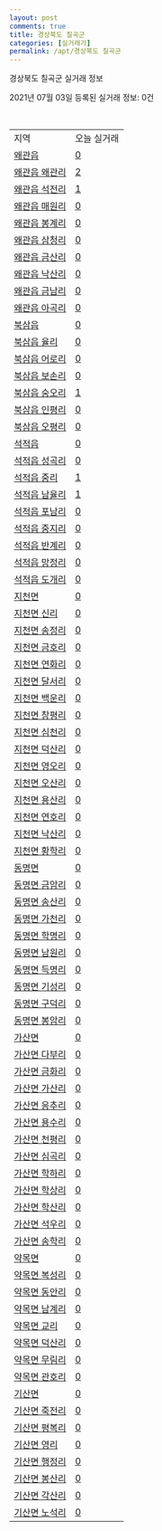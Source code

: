 ```yaml
---
layout: post
comments: true
title: 경상북도 칠곡군
categories: [실거래가]
permalink: /apt/경상북도 칠곡군
---
```


경상북도 칠곡군 실거래 정보

2021년 07월 03일 등록된 실거래 정보: 0건

<script type="text/javascript">
  google.charts.load('current', {'packages':['corechart']});
  google.charts.setOnLoadCallback(drawChart);

  function drawChart() {
    var data = google.visualization.arrayToDataTable([['거래일', '매매', '전월세', '전매'], ['20-07', 124, 47, 8], ['20-08', 147, 63, 3], ['20-09', 159, 73, 8], ['20-10', 151, 88, 12], ['20-11', 202, 86, 3], ['20-12', 226, 81, 1], ['21-01', 213, 65, 0], ['21-02', 179, 54, 0], ['21-03', 227, 58, 2], ['21-04', 182, 50, 0], ['21-05', 182, 49, 0], ['21-06', 127, 18, 0]]);

    var options = {
      title: '최근 유형별 거래량 추이',
      legend: { position: 'bottom' }
    };

    var chart = new google.visualization.LineChart(document.getElementById('columnchart_material'));
    chart.draw(data, (options));
  }
</script>

<div id="columnchart_material" style="width: 95%; margin-left: -35px"></div>
<br>
<table class="sortable">
  <tr>
    <td>지역</td>
    <td>오늘 실거래</td>
  </tr>

  
  <tr class="item">
    <td><a href="경상북도 칠곡군 왜관읍">왜관읍</a></td>
    <td><a href="경상북도 칠곡군 왜관읍">0</a></td>
  </tr>
    

  <tr class="item">
    <td><a href="경상북도 칠곡군 왜관읍 왜관리">왜관읍 왜관리</a></td>
    <td><a href="경상북도 칠곡군 왜관읍 왜관리">2</a></td>
  </tr>
    

  <tr class="item">
    <td><a href="경상북도 칠곡군 왜관읍 석전리">왜관읍 석전리</a></td>
    <td><a href="경상북도 칠곡군 왜관읍 석전리">1</a></td>
  </tr>
    

  <tr class="item">
    <td><a href="경상북도 칠곡군 왜관읍 매원리">왜관읍 매원리</a></td>
    <td><a href="경상북도 칠곡군 왜관읍 매원리">0</a></td>
  </tr>
    

  <tr class="item">
    <td><a href="경상북도 칠곡군 왜관읍 봉계리">왜관읍 봉계리</a></td>
    <td><a href="경상북도 칠곡군 왜관읍 봉계리">0</a></td>
  </tr>
    

  <tr class="item">
    <td><a href="경상북도 칠곡군 왜관읍 삼청리">왜관읍 삼청리</a></td>
    <td><a href="경상북도 칠곡군 왜관읍 삼청리">0</a></td>
  </tr>
    

  <tr class="item">
    <td><a href="경상북도 칠곡군 왜관읍 금산리">왜관읍 금산리</a></td>
    <td><a href="경상북도 칠곡군 왜관읍 금산리">0</a></td>
  </tr>
    

  <tr class="item">
    <td><a href="경상북도 칠곡군 왜관읍 낙산리">왜관읍 낙산리</a></td>
    <td><a href="경상북도 칠곡군 왜관읍 낙산리">0</a></td>
  </tr>
    

  <tr class="item">
    <td><a href="경상북도 칠곡군 왜관읍 금남리">왜관읍 금남리</a></td>
    <td><a href="경상북도 칠곡군 왜관읍 금남리">0</a></td>
  </tr>
    

  <tr class="item">
    <td><a href="경상북도 칠곡군 왜관읍 아곡리">왜관읍 아곡리</a></td>
    <td><a href="경상북도 칠곡군 왜관읍 아곡리">0</a></td>
  </tr>
    

  <tr class="item">
    <td><a href="경상북도 칠곡군 북삼읍">북삼읍</a></td>
    <td><a href="경상북도 칠곡군 북삼읍">0</a></td>
  </tr>
    

  <tr class="item">
    <td><a href="경상북도 칠곡군 북삼읍 율리">북삼읍 율리</a></td>
    <td><a href="경상북도 칠곡군 북삼읍 율리">0</a></td>
  </tr>
    

  <tr class="item">
    <td><a href="경상북도 칠곡군 북삼읍 어로리">북삼읍 어로리</a></td>
    <td><a href="경상북도 칠곡군 북삼읍 어로리">0</a></td>
  </tr>
    

  <tr class="item">
    <td><a href="경상북도 칠곡군 북삼읍 보손리">북삼읍 보손리</a></td>
    <td><a href="경상북도 칠곡군 북삼읍 보손리">0</a></td>
  </tr>
    

  <tr class="item">
    <td><a href="경상북도 칠곡군 북삼읍 숭오리">북삼읍 숭오리</a></td>
    <td><a href="경상북도 칠곡군 북삼읍 숭오리">1</a></td>
  </tr>
    

  <tr class="item">
    <td><a href="경상북도 칠곡군 북삼읍 인평리">북삼읍 인평리</a></td>
    <td><a href="경상북도 칠곡군 북삼읍 인평리">0</a></td>
  </tr>
    

  <tr class="item">
    <td><a href="경상북도 칠곡군 북삼읍 오평리">북삼읍 오평리</a></td>
    <td><a href="경상북도 칠곡군 북삼읍 오평리">0</a></td>
  </tr>
    

  <tr class="item">
    <td><a href="경상북도 칠곡군 석적읍">석적읍</a></td>
    <td><a href="경상북도 칠곡군 석적읍">0</a></td>
  </tr>
    

  <tr class="item">
    <td><a href="경상북도 칠곡군 석적읍 성곡리">석적읍 성곡리</a></td>
    <td><a href="경상북도 칠곡군 석적읍 성곡리">0</a></td>
  </tr>
    

  <tr class="item">
    <td><a href="경상북도 칠곡군 석적읍 중리">석적읍 중리</a></td>
    <td><a href="경상북도 칠곡군 석적읍 중리">1</a></td>
  </tr>
    

  <tr class="item">
    <td><a href="경상북도 칠곡군 석적읍 남율리">석적읍 남율리</a></td>
    <td><a href="경상북도 칠곡군 석적읍 남율리">1</a></td>
  </tr>
    

  <tr class="item">
    <td><a href="경상북도 칠곡군 석적읍 포남리">석적읍 포남리</a></td>
    <td><a href="경상북도 칠곡군 석적읍 포남리">0</a></td>
  </tr>
    

  <tr class="item">
    <td><a href="경상북도 칠곡군 석적읍 중지리">석적읍 중지리</a></td>
    <td><a href="경상북도 칠곡군 석적읍 중지리">0</a></td>
  </tr>
    

  <tr class="item">
    <td><a href="경상북도 칠곡군 석적읍 반계리">석적읍 반계리</a></td>
    <td><a href="경상북도 칠곡군 석적읍 반계리">0</a></td>
  </tr>
    

  <tr class="item">
    <td><a href="경상북도 칠곡군 석적읍 망정리">석적읍 망정리</a></td>
    <td><a href="경상북도 칠곡군 석적읍 망정리">0</a></td>
  </tr>
    

  <tr class="item">
    <td><a href="경상북도 칠곡군 석적읍 도개리">석적읍 도개리</a></td>
    <td><a href="경상북도 칠곡군 석적읍 도개리">0</a></td>
  </tr>
    

  <tr class="item">
    <td><a href="경상북도 칠곡군 지천면">지천면</a></td>
    <td><a href="경상북도 칠곡군 지천면">0</a></td>
  </tr>
    

  <tr class="item">
    <td><a href="경상북도 칠곡군 지천면 신리">지천면 신리</a></td>
    <td><a href="경상북도 칠곡군 지천면 신리">0</a></td>
  </tr>
    

  <tr class="item">
    <td><a href="경상북도 칠곡군 지천면 송정리">지천면 송정리</a></td>
    <td><a href="경상북도 칠곡군 지천면 송정리">0</a></td>
  </tr>
    

  <tr class="item">
    <td><a href="경상북도 칠곡군 지천면 금호리">지천면 금호리</a></td>
    <td><a href="경상북도 칠곡군 지천면 금호리">0</a></td>
  </tr>
    

  <tr class="item">
    <td><a href="경상북도 칠곡군 지천면 연화리">지천면 연화리</a></td>
    <td><a href="경상북도 칠곡군 지천면 연화리">0</a></td>
  </tr>
    

  <tr class="item">
    <td><a href="경상북도 칠곡군 지천면 달서리">지천면 달서리</a></td>
    <td><a href="경상북도 칠곡군 지천면 달서리">0</a></td>
  </tr>
    

  <tr class="item">
    <td><a href="경상북도 칠곡군 지천면 백운리">지천면 백운리</a></td>
    <td><a href="경상북도 칠곡군 지천면 백운리">0</a></td>
  </tr>
    

  <tr class="item">
    <td><a href="경상북도 칠곡군 지천면 창평리">지천면 창평리</a></td>
    <td><a href="경상북도 칠곡군 지천면 창평리">0</a></td>
  </tr>
    

  <tr class="item">
    <td><a href="경상북도 칠곡군 지천면 심천리">지천면 심천리</a></td>
    <td><a href="경상북도 칠곡군 지천면 심천리">0</a></td>
  </tr>
    

  <tr class="item">
    <td><a href="경상북도 칠곡군 지천면 덕산리">지천면 덕산리</a></td>
    <td><a href="경상북도 칠곡군 지천면 덕산리">0</a></td>
  </tr>
    

  <tr class="item">
    <td><a href="경상북도 칠곡군 지천면 영오리">지천면 영오리</a></td>
    <td><a href="경상북도 칠곡군 지천면 영오리">0</a></td>
  </tr>
    

  <tr class="item">
    <td><a href="경상북도 칠곡군 지천면 오산리">지천면 오산리</a></td>
    <td><a href="경상북도 칠곡군 지천면 오산리">0</a></td>
  </tr>
    

  <tr class="item">
    <td><a href="경상북도 칠곡군 지천면 용산리">지천면 용산리</a></td>
    <td><a href="경상북도 칠곡군 지천면 용산리">0</a></td>
  </tr>
    

  <tr class="item">
    <td><a href="경상북도 칠곡군 지천면 연호리">지천면 연호리</a></td>
    <td><a href="경상북도 칠곡군 지천면 연호리">0</a></td>
  </tr>
    

  <tr class="item">
    <td><a href="경상북도 칠곡군 지천면 낙산리">지천면 낙산리</a></td>
    <td><a href="경상북도 칠곡군 지천면 낙산리">0</a></td>
  </tr>
    

  <tr class="item">
    <td><a href="경상북도 칠곡군 지천면 황학리">지천면 황학리</a></td>
    <td><a href="경상북도 칠곡군 지천면 황학리">0</a></td>
  </tr>
    

  <tr class="item">
    <td><a href="경상북도 칠곡군 동명면">동명면</a></td>
    <td><a href="경상북도 칠곡군 동명면">0</a></td>
  </tr>
    

  <tr class="item">
    <td><a href="경상북도 칠곡군 동명면 금암리">동명면 금암리</a></td>
    <td><a href="경상북도 칠곡군 동명면 금암리">0</a></td>
  </tr>
    

  <tr class="item">
    <td><a href="경상북도 칠곡군 동명면 송산리">동명면 송산리</a></td>
    <td><a href="경상북도 칠곡군 동명면 송산리">0</a></td>
  </tr>
    

  <tr class="item">
    <td><a href="경상북도 칠곡군 동명면 가천리">동명면 가천리</a></td>
    <td><a href="경상북도 칠곡군 동명면 가천리">0</a></td>
  </tr>
    

  <tr class="item">
    <td><a href="경상북도 칠곡군 동명면 학명리">동명면 학명리</a></td>
    <td><a href="경상북도 칠곡군 동명면 학명리">0</a></td>
  </tr>
    

  <tr class="item">
    <td><a href="경상북도 칠곡군 동명면 남원리">동명면 남원리</a></td>
    <td><a href="경상북도 칠곡군 동명면 남원리">0</a></td>
  </tr>
    

  <tr class="item">
    <td><a href="경상북도 칠곡군 동명면 득명리">동명면 득명리</a></td>
    <td><a href="경상북도 칠곡군 동명면 득명리">0</a></td>
  </tr>
    

  <tr class="item">
    <td><a href="경상북도 칠곡군 동명면 기성리">동명면 기성리</a></td>
    <td><a href="경상북도 칠곡군 동명면 기성리">0</a></td>
  </tr>
    

  <tr class="item">
    <td><a href="경상북도 칠곡군 동명면 구덕리">동명면 구덕리</a></td>
    <td><a href="경상북도 칠곡군 동명면 구덕리">0</a></td>
  </tr>
    

  <tr class="item">
    <td><a href="경상북도 칠곡군 동명면 봉암리">동명면 봉암리</a></td>
    <td><a href="경상북도 칠곡군 동명면 봉암리">0</a></td>
  </tr>
    

  <tr class="item">
    <td><a href="경상북도 칠곡군 가산면">가산면</a></td>
    <td><a href="경상북도 칠곡군 가산면">0</a></td>
  </tr>
    

  <tr class="item">
    <td><a href="경상북도 칠곡군 가산면 다부리">가산면 다부리</a></td>
    <td><a href="경상북도 칠곡군 가산면 다부리">0</a></td>
  </tr>
    

  <tr class="item">
    <td><a href="경상북도 칠곡군 가산면 금화리">가산면 금화리</a></td>
    <td><a href="경상북도 칠곡군 가산면 금화리">0</a></td>
  </tr>
    

  <tr class="item">
    <td><a href="경상북도 칠곡군 가산면 가산리">가산면 가산리</a></td>
    <td><a href="경상북도 칠곡군 가산면 가산리">0</a></td>
  </tr>
    

  <tr class="item">
    <td><a href="경상북도 칠곡군 가산면 응추리">가산면 응추리</a></td>
    <td><a href="경상북도 칠곡군 가산면 응추리">0</a></td>
  </tr>
    

  <tr class="item">
    <td><a href="경상북도 칠곡군 가산면 용수리">가산면 용수리</a></td>
    <td><a href="경상북도 칠곡군 가산면 용수리">0</a></td>
  </tr>
    

  <tr class="item">
    <td><a href="경상북도 칠곡군 가산면 천평리">가산면 천평리</a></td>
    <td><a href="경상북도 칠곡군 가산면 천평리">0</a></td>
  </tr>
    

  <tr class="item">
    <td><a href="경상북도 칠곡군 가산면 심곡리">가산면 심곡리</a></td>
    <td><a href="경상북도 칠곡군 가산면 심곡리">0</a></td>
  </tr>
    

  <tr class="item">
    <td><a href="경상북도 칠곡군 가산면 학하리">가산면 학하리</a></td>
    <td><a href="경상북도 칠곡군 가산면 학하리">0</a></td>
  </tr>
    

  <tr class="item">
    <td><a href="경상북도 칠곡군 가산면 학상리">가산면 학상리</a></td>
    <td><a href="경상북도 칠곡군 가산면 학상리">0</a></td>
  </tr>
    

  <tr class="item">
    <td><a href="경상북도 칠곡군 가산면 학산리">가산면 학산리</a></td>
    <td><a href="경상북도 칠곡군 가산면 학산리">0</a></td>
  </tr>
    

  <tr class="item">
    <td><a href="경상북도 칠곡군 가산면 석우리">가산면 석우리</a></td>
    <td><a href="경상북도 칠곡군 가산면 석우리">0</a></td>
  </tr>
    

  <tr class="item">
    <td><a href="경상북도 칠곡군 가산면 송학리">가산면 송학리</a></td>
    <td><a href="경상북도 칠곡군 가산면 송학리">0</a></td>
  </tr>
    

  <tr class="item">
    <td><a href="경상북도 칠곡군 약목면">약목면</a></td>
    <td><a href="경상북도 칠곡군 약목면">0</a></td>
  </tr>
    

  <tr class="item">
    <td><a href="경상북도 칠곡군 약목면 복성리">약목면 복성리</a></td>
    <td><a href="경상북도 칠곡군 약목면 복성리">0</a></td>
  </tr>
    

  <tr class="item">
    <td><a href="경상북도 칠곡군 약목면 동안리">약목면 동안리</a></td>
    <td><a href="경상북도 칠곡군 약목면 동안리">0</a></td>
  </tr>
    

  <tr class="item">
    <td><a href="경상북도 칠곡군 약목면 남계리">약목면 남계리</a></td>
    <td><a href="경상북도 칠곡군 약목면 남계리">0</a></td>
  </tr>
    

  <tr class="item">
    <td><a href="경상북도 칠곡군 약목면 교리">약목면 교리</a></td>
    <td><a href="경상북도 칠곡군 약목면 교리">0</a></td>
  </tr>
    

  <tr class="item">
    <td><a href="경상북도 칠곡군 약목면 덕산리">약목면 덕산리</a></td>
    <td><a href="경상북도 칠곡군 약목면 덕산리">0</a></td>
  </tr>
    

  <tr class="item">
    <td><a href="경상북도 칠곡군 약목면 무림리">약목면 무림리</a></td>
    <td><a href="경상북도 칠곡군 약목면 무림리">0</a></td>
  </tr>
    

  <tr class="item">
    <td><a href="경상북도 칠곡군 약목면 관호리">약목면 관호리</a></td>
    <td><a href="경상북도 칠곡군 약목면 관호리">0</a></td>
  </tr>
    

  <tr class="item">
    <td><a href="경상북도 칠곡군 기산면">기산면</a></td>
    <td><a href="경상북도 칠곡군 기산면">0</a></td>
  </tr>
    

  <tr class="item">
    <td><a href="경상북도 칠곡군 기산면 죽전리">기산면 죽전리</a></td>
    <td><a href="경상북도 칠곡군 기산면 죽전리">0</a></td>
  </tr>
    

  <tr class="item">
    <td><a href="경상북도 칠곡군 기산면 평복리">기산면 평복리</a></td>
    <td><a href="경상북도 칠곡군 기산면 평복리">0</a></td>
  </tr>
    

  <tr class="item">
    <td><a href="경상북도 칠곡군 기산면 영리">기산면 영리</a></td>
    <td><a href="경상북도 칠곡군 기산면 영리">0</a></td>
  </tr>
    

  <tr class="item">
    <td><a href="경상북도 칠곡군 기산면 행정리">기산면 행정리</a></td>
    <td><a href="경상북도 칠곡군 기산면 행정리">0</a></td>
  </tr>
    

  <tr class="item">
    <td><a href="경상북도 칠곡군 기산면 봉산리">기산면 봉산리</a></td>
    <td><a href="경상북도 칠곡군 기산면 봉산리">0</a></td>
  </tr>
    

  <tr class="item">
    <td><a href="경상북도 칠곡군 기산면 각산리">기산면 각산리</a></td>
    <td><a href="경상북도 칠곡군 기산면 각산리">0</a></td>
  </tr>
    

  <tr class="item">
    <td><a href="경상북도 칠곡군 기산면 노석리">기산면 노석리</a></td>
    <td><a href="경상북도 칠곡군 기산면 노석리">0</a></td>
  </tr>
    


</table>


    
